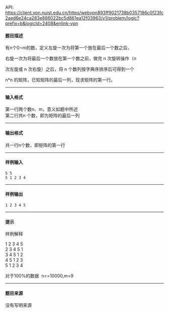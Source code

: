 API: https://client.vpn.nuist.edu.cn/https/webvpn893ff9021738b0357186c0f23fc2aed6e24ca283e886022bc5d861ea12f03963/v1/problem/logic?prefix=b&logicId=2408&enlink-vpn

#### 题目描述

有n个0~m的数，定义左旋一次为将第一个放在最后一个数之后，

右旋一次为将最后一个数放在第一个数之前，做完 n 次旋转操作（n

次左旋或 n 次右旋）之后，将 n 个数列按字典序排序后可得到一个

n\*n 的矩阵，已知矩阵的最后一列，现求矩阵的第一行。

---

#### 输入格式

第一行两个数n、m，意义如题中所述  
第二行共n 个数，即为矩阵的最后一列

---

#### 输出格式

共一行n个数，即矩阵的第一行

---

#### 样例输入
```
5 5 
5 1 2 3 4 
```

---

#### 样例输出
```
1 2 3 4 5 
```

---

#### 提示

样例解释

1 2 3 4 5  
2 3 4 5 1  
3 4 5 1 2  
4 5 1 2 3  
5 1 2 3 4

对于100%的数据  n<=10000,m=9

---

#### 题目来源

没有写明来源